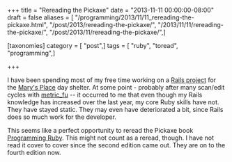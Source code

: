 +++
title = "Rereading the Pickaxe"
date = "2013-11-11 00:00:00-08:00"
draft = false
aliases = [ "/programming/2013/11/11_rereading-the-pickaxe.html", "/post/2013/rereading-the-pickaxe/", "/2013/11/11/rereading-the-pickaxe/", "/post/2013/11/rereading-the-pickaxe/",]

[taxonomies]
category = [ "post",]
tags = [ "ruby", "toread", "programming",]

+++

[Rails project]: https://github.com/brianwisti/marysplace-rails
[Mary's Place]: http://www.marysplaceseattle.org/
[metric_fu]: https://github.com/metricfu/metric_fu

I have been spending most of my free time working on a [Rails project][] for the
[Mary's Place][] day shelter. At some point - probably after many scan/edit
cycles with [metric_fu][] -- it occurred to me that even though my Rails
knowledge has increased over the last year, my core Ruby skills have not. They
have stayed static. They may even have deteriorated a bit, since Rails does so
much work for the developer.

[Programming Ruby]: http://pragprog.com/book/ruby4/programming-ruby-1-9-2-0

This seems like a perfect opportunity to reread the Pickaxe book [Programming
Ruby][]. This might not count as a reread, though. I have not read it cover to
cover since the second edition came out. They are on to the fourth edition now.